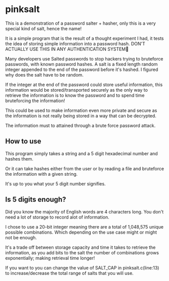 # pinksalt

This is a demonstration of a password salter + hasher, only this is a very special kind of salt, hence the name!

It is a simple program that is the result of a thought experiment I had, it tests the idea of storing simple information into a password hash. DON'T ACTUALLY USE THIS IN ANY AUTHENTICATION SYSTEM🤣

Many developers use Salted passwords to stop hackers trying to bruteforce passwords, with known password hashes.
A salt is a fixed length random integer appended to the end of the password before it's hashed. I figured why does the salt have to be random.

If the integer at the end of the password could store useful information, this information would be stored/transported securely as the only way to retrieve the information is to know the password and to spend time bruteforcing the information!

This could be used to make information even more private and secure as the information is not really being stored
in a way that can be decrypted. 

The information must to attained through a brute force password attack.

## How to use

This program simply takes a string and a 5 digit hexadecimal number and hashes them. 

Or it can take hashes either from the user or by reading a file and bruteforce the information with a given string.

It's up to you what your 5 digit number signifies.

## Is 5 digits enough?

Did you know the majority of English words are 4 characters long. You don't need a lot of storage to record alot of information.

I chose to use a 20-bit integer meaning there are a total of 1,048,575 unique possible combinations. Which depending on the use case might or might not be enough.

It's a trade off between storage capacity and time it takes to retrieve the information, as you add bits to the salt the number of combinations grows exponentially; making retrieval time longer!

If you want to you can change the value of SALT_CAP in pinksalt.c(line:13) to increase/decrease the total range of salts that you will use.
